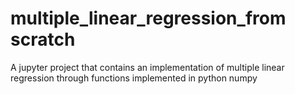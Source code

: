 # multiple_linear_regression_from scratch
A jupyter project that contains an implementation of multiple linear regression through functions implemented in python numpy
